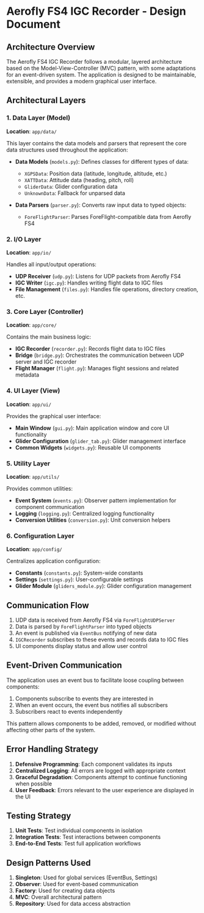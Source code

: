 # Aerofly FS4 IGC Recorder - Design Document

## Architecture Overview

The Aerofly FS4 IGC Recorder follows a modular, layered architecture based on the Model-View-Controller (MVC) pattern, with some adaptations for an event-driven system. The application is designed to be maintainable, extensible, and provides a modern graphical user interface.

## Architectural Layers

### 1. Data Layer (Model)

**Location**: `app/data/`

This layer contains the data models and parsers that represent the core data structures used throughout the application:

- **Data Models** (`models.py`): Defines classes for different types of data:
  - `XGPSData`: Position data (latitude, longitude, altitude, etc.)
  - `XATTData`: Attitude data (heading, pitch, roll)
  - `GliderData`: Glider configuration data
  - `UnknownData`: Fallback for unparsed data

- **Data Parsers** (`parser.py`): Converts raw input data to typed objects:
  - `ForeFlightParser`: Parses ForeFlight-compatible data from Aerofly FS4

### 2. I/O Layer

**Location**: `app/io/`

Handles all input/output operations:

- **UDP Receiver** (`udp.py`): Listens for UDP packets from Aerofly FS4
- **IGC Writer** (`igc.py`): Handles writing flight data to IGC files
- **File Management** (`files.py`): Handles file operations, directory creation, etc.

### 3. Core Layer (Controller)

**Location**: `app/core/`

Contains the main business logic:

- **IGC Recorder** (`recorder.py`): Records flight data to IGC files
- **Bridge** (`bridge.py`): Orchestrates the communication between UDP server and IGC recorder
- **Flight Manager** (`flight.py`): Manages flight sessions and related metadata

### 4. UI Layer (View)

**Location**: `app/ui/`

Provides the graphical user interface:

- **Main Window** (`gui.py`): Main application window and core UI functionality
- **Glider Configuration** (`glider_tab.py`): Glider management interface
- **Common Widgets** (`widgets.py`): Reusable UI components

### 5. Utility Layer

**Location**: `app/utils/`

Provides common utilities:

- **Event System** (`events.py`): Observer pattern implementation for component communication
- **Logging** (`logging.py`): Centralized logging functionality
- **Conversion Utilities** (`conversion.py`): Unit conversion helpers

### 6. Configuration Layer

**Location**: `app/config/`

Centralizes application configuration:

- **Constants** (`constants.py`): System-wide constants
- **Settings** (`settings.py`): User-configurable settings
- **Glider Module** (`gliders_module.py`): Glider configuration management

## Communication Flow

1. UDP data is received from Aerofly FS4 via `ForeFlightUDPServer`
2. Data is parsed by `ForeFlightParser` into typed objects
3. An event is published via `EventBus` notifying of new data
4. `IGCRecorder` subscribes to these events and records data to IGC files
5. UI components display status and allow user control

## Event-Driven Communication

The application uses an event bus to facilitate loose coupling between components:

1. Components subscribe to events they are interested in
2. When an event occurs, the event bus notifies all subscribers
3. Subscribers react to events independently

This pattern allows components to be added, removed, or modified without affecting other parts of the system.

## Error Handling Strategy

1. **Defensive Programming**: Each component validates its inputs
2. **Centralized Logging**: All errors are logged with appropriate context
3. **Graceful Degradation**: Components attempt to continue functioning when possible
4. **User Feedback**: Errors relevant to the user experience are displayed in the UI

## Testing Strategy

1. **Unit Tests**: Test individual components in isolation
2. **Integration Tests**: Test interactions between components
3. **End-to-End Tests**: Test full application workflows

## Design Patterns Used

1. **Singleton**: Used for global services (EventBus, Settings)
2. **Observer**: Used for event-based communication
3. **Factory**: Used for creating data objects
4. **MVC**: Overall architectural pattern
5. **Repository**: Used for data access abstraction